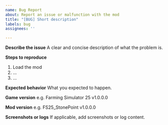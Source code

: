 ```yaml
---
name: Bug Report
about: Report an issue or malfunction with the mod
title: "[BUG] Short description"
labels: bug
assignees: ''

---
```


**Describe the issue**
A clear and concise description of what the problem is.

**Steps to reproduce**
1. Load the mod
2. ...
3. ...

**Expected behavior**
What you expected to happen.

**Game version**
e.g. Farming Simulator 25 v1.0.0.0

**Mod version**
e.g. FS25_StonePoint v1.0.0.0

**Screenshots or logs**
If applicable, add screenshots or log content.
